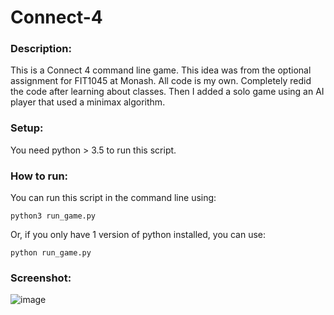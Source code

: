 # Connect-4

### Description:
This is a Connect 4 command line game. This idea was from the optional assignment for FIT1045 at Monash. All code is my own. Completely redid the code after learning about classes. Then I added a solo game using an AI player that used a minimax algorithm.

### Setup:
You need python > 3.5 to run this script.

### How to run:
You can run this script in the command line using:
```
python3 run_game.py
```
Or, if you only have 1 version of python installed, you can use:
```
python run_game.py
```

### Screenshot:
![image](https://user-images.githubusercontent.com/40739709/194636840-bc0fe4d7-4fba-4597-9d22-1805bc278551.png)
